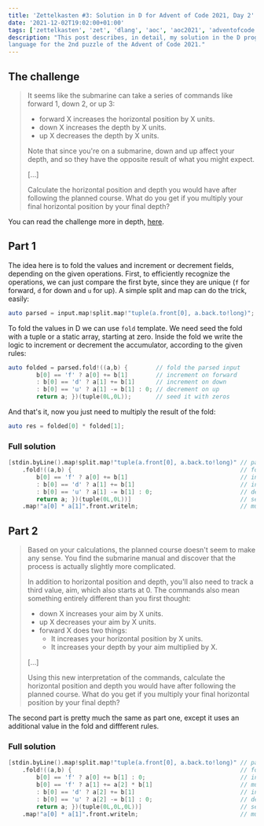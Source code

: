 ```yaml
---
title: 'Zettelkasten #3: Solution in D for Advent of Code 2021, Day 2'
date: '2021-12-02T19:02:00+01:00'
tags: ['zettelkasten', 'zet', 'dlang', 'aoc', 'aoc2021', 'adventofcode']
description: "This post describes, in detail, my solution in the D programming
language for the 2nd puzzle of the Advent of Code 2021."
---
```


## The challenge

> It seems like the submarine can take a series of commands like forward 1,
> down 2, or up 3:
>
> - forward X increases the horizontal position by X units.
> - down X increases the depth by X units.
> - up X decreases the depth by X units.
>
> Note that since you're on a submarine, down and up affect your depth, and so
> they have the opposite result of what you might expect.
>
> [...]
>
> Calculate the horizontal position and depth you would have after following
> the planned course. What do you get if you multiply your final horizontal
> position by your final depth?

You can read the challenge more in depth,
[here](https://adventofcode.com/2021/day/2).

## Part 1

The idea here is to fold the values and increment or decrement fields,
depending on the given operations. First, to efficiently recognize the
operations, we can just compare the first byte, since they are unique (`f` for
forward, `d` for down and `u` for up). A simple split and map can do the trick,
easily:

```d
auto parsed = input.map!split.map!"tuple(a.front[0], a.back.to!long)";
```

To fold the values in D we can use `fold` template. We need seed the fold with a
tuple or a static array, starting at zero. Inside the fold we write the logic
to increment or decrement the accumulator, according to the given rules:

```d
auto folded = parsed.fold!((a,b) {        // fold the parsed input
        b[0] == 'f' ? a[0] += b[1]        // increment on forward
        : b[0] == 'd' ? a[1] += b[1]      // increment on down
        : b[0] == 'u' ? a[1] -= b[1] : 0; // decrement on up
        return a; })(tuple(0L,0L));       // seed it with zeros
```

And that's it, now you just need to multiply the result of the fold:

```d
auto res = folded[0] * folded[1];
```

### Full solution

```d
[stdin.byLine().map!split.map!"tuple(a.front[0], a.back.to!long)" // parse input
    .fold!((a,b) {                                                // fold the input
        b[0] == 'f' ? a[0] += b[1]                                // increment on forward
        : b[0] == 'd' ? a[1] += b[1]                              // increment on down
        : b[0] == 'u' ? a[1] -= b[1] : 0;                         // decrement on up
        return a; })(tuple(0L,0L))]                               // seed with zeros
    .map!"a[0] * a[1]".front.writeln;                             // multiply result
```

## Part 2

> Based on your calculations, the planned course doesn't seem to make any
> sense. You find the submarine manual and discover that the process is
> actually slightly more complicated.
>
> In addition to horizontal position and depth, you'll also need to track a
> third value, aim, which also starts at 0. The commands also mean something
> entirely different than you first thought:
>
> - down X increases your aim by X units.
> - up X decreases your aim by X units.
> - forward X does two things:
>     * It increases your horizontal position by X units.
>     * It increases your depth by your aim multiplied by X.
>
> [...]
>
> Using this new interpretation of the commands, calculate the horizontal
> position and depth you would have after following the planned course. What do
> you get if you multiply your final horizontal position by your final depth?


The second part is pretty much the same as part one, except it uses an
additional value in the fold and diffferent rules.

### Full solution

```d
[stdin.byLine().map!split.map!"tuple(a.front[0], a.back.to!long)" // parse input
    .fold!((a,b) {                                                // fold the input
        b[0] == 'f' ? a[0] += b[1] : 0;                           // increment on forward
        b[0] == 'f' ? a[1] += a[2] * b[1]                         // multiply w/ aim on forward
        : b[0] == 'd' ? a[2] += b[1]                              // increment aim on down
        : b[0] == 'u' ? a[2] -= b[1] : 0;                         // decrement aim on up
        return a; })(tuple(0L,0L,0L))]                            // seed with zeros
    .map!"a[0] * a[1]".front.writeln;                             // multiply result
```
